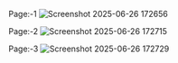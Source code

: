 Page:-1
![Screenshot 2025-06-26 172656](https://github.com/user-attachments/assets/578c15a3-9127-43af-bbce-f0006b48ac76)

Page:-2
![Screenshot 2025-06-26 172715](https://github.com/user-attachments/assets/b6cdd28f-2cc3-4a06-8bc7-87be6f79a4b7)

Page:-3
![Screenshot 2025-06-26 172729](https://github.com/user-attachments/assets/5d28b29b-f19e-4bf7-a693-c9328b88e5f8)
